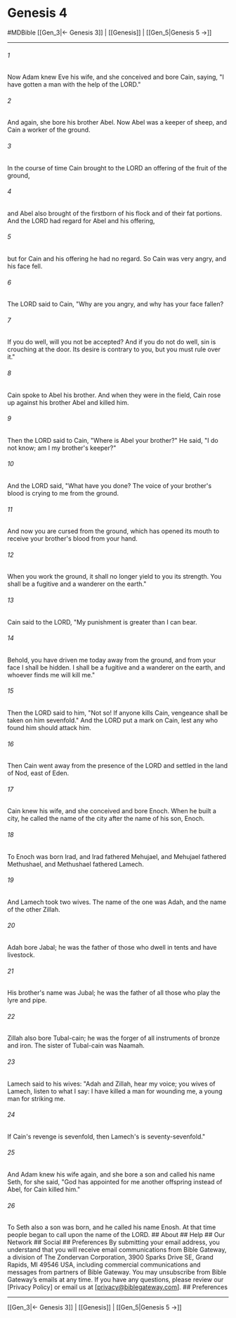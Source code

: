 # Genesis 4
#MDBible
[[Gen_3|← Genesis 3]] | [[Genesis]] | [[Gen_5|Genesis 5 →]]

***






###### 1 


Now Adam knew Eve his wife, and she conceived and bore Cain, saying, "I have gotten a man with the help of the LORD." 





###### 2 


And again, she bore his brother Abel. Now Abel was a keeper of sheep, and Cain a worker of the ground. 





###### 3 


In the course of time Cain brought to the LORD an offering of the fruit of the ground, 





###### 4 


and Abel also brought of the firstborn of his flock and of their fat portions. And the LORD had regard for Abel and his offering, 





###### 5 


but for Cain and his offering he had no regard. So Cain was very angry, and his face fell. 





###### 6 


The LORD said to Cain, "Why are you angry, and why has your face fallen? 





###### 7 


If you do well, will you not be accepted? And if you do not do well, sin is crouching at the door. Its desire is contrary to you, but you must rule over it." 





###### 8 


Cain spoke to Abel his brother. And when they were in the field, Cain rose up against his brother Abel and killed him. 





###### 9 


Then the LORD said to Cain, "Where is Abel your brother?" He said, "I do not know; am I my brother's keeper?" 





###### 10 


And the LORD said, "What have you done? The voice of your brother's blood is crying to me from the ground. 





###### 11 


And now you are cursed from the ground, which has opened its mouth to receive your brother's blood from your hand. 





###### 12 


When you work the ground, it shall no longer yield to you its strength. You shall be a fugitive and a wanderer on the earth." 





###### 13 


Cain said to the LORD, "My punishment is greater than I can bear. 





###### 14 


Behold, you have driven me today away from the ground, and from your face I shall be hidden. I shall be a fugitive and a wanderer on the earth, and whoever finds me will kill me." 





###### 15 


Then the LORD said to him, "Not so! If anyone kills Cain, vengeance shall be taken on him sevenfold." And the LORD put a mark on Cain, lest any who found him should attack him. 





###### 16 


Then Cain went away from the presence of the LORD and settled in the land of Nod, east of Eden. 





###### 17 


Cain knew his wife, and she conceived and bore Enoch. When he built a city, he called the name of the city after the name of his son, Enoch. 





###### 18 


To Enoch was born Irad, and Irad fathered Mehujael, and Mehujael fathered Methushael, and Methushael fathered Lamech. 





###### 19 


And Lamech took two wives. The name of the one was Adah, and the name of the other Zillah. 





###### 20 


Adah bore Jabal; he was the father of those who dwell in tents and have livestock. 





###### 21 


His brother's name was Jubal; he was the father of all those who play the lyre and pipe. 





###### 22 


Zillah also bore Tubal-cain; he was the forger of all instruments of bronze and iron. The sister of Tubal-cain was Naamah. 





###### 23 


Lamech said to his wives: "Adah and Zillah, hear my voice; you wives of Lamech, listen to what I say: I have killed a man for wounding me, a young man for striking me. 





###### 24 


If Cain's revenge is sevenfold, then Lamech's is seventy-sevenfold." 





###### 25 


And Adam knew his wife again, and she bore a son and called his name Seth, for she said, "God has appointed for me another offspring instead of Abel, for Cain killed him." 





###### 26 


To Seth also a son was born, and he called his name Enosh. At that time people began to call upon the name of the LORD. ## About ## Help ## Our Network ## Social ## Preferences By submitting your email address, you understand that you will receive email communications from Bible Gateway, a division of The Zondervan Corporation, 3900 Sparks Drive SE, Grand Rapids, MI 49546 USA, including commercial communications and messages from partners of Bible Gateway. You may unsubscribe from Bible Gateway&rsquo;s emails at any time. If you have any questions, please review our [Privacy Policy] or email us at [privacy@biblegateway.com]. ## Preferences

***

[[Gen_3|← Genesis 3]] | [[Genesis]] | [[Gen_5|Genesis 5 →]]
